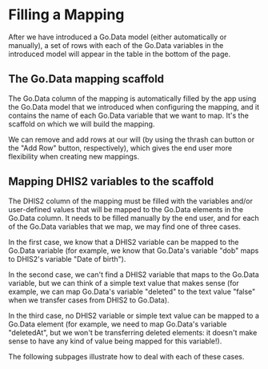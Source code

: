 # Filling a Mapping

After we have introduced a Go.Data model (either automatically or manually), a set of rows with each of the Go.Data variables in the introduced model will appear in the table in the bottom of the page.

## **The Go.Data mapping scaffold**

The Go.Data column of the mapping is automatically filled by the app using the Go.Data model that we introduced when configuring the mapping, and it contains the name of each Go.Data variable that we want to map. It's the scaffold on which we will build the mapping.

We can remove and add rows at our will (by using the thrash can button or the "Add Row" button, respectively), which gives the end user more flexibility when creating new mappings.

## **Mapping DHIS2 variables to the scaffold**

The DHIS2 column of the mapping must be filled with the variables and/or user-defined values that will be mapped to the Go.Data elements in the Go.Data column. It needs to be filled manually by the end user, and for each of the Go.Data variables that we map, we may find one of three cases.

In the first case, we know that a DHIS2 variable can be mapped to the Go.Data variable (for example, we know that Go.Data's variable "dob" maps to DHIS2's variable "Date of birth").

In the second case, we can't find a DHIS2 variable that maps to the Go.Data variable, but we can think of a simple text value that makes sense (for example, we can map Go.Data's variable "deleted" to the text value "false" when we transfer cases from DHIS2 to Go.Data).

In the third case, no DHIS2 variable or simple text value can be mapped to a Go.Data element (for example, we need to map Go.Data's variable "deletedAt", but we won't be transferring deleted elements: it doesn't make sense to have any kind of value being mapped for this variable!).

The following subpages illustrate how to deal with each of these cases.
